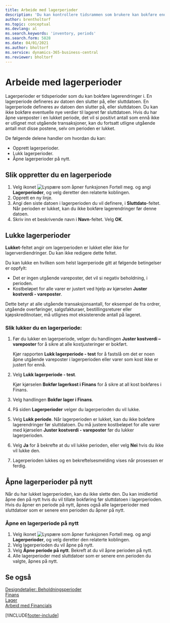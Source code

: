 ```yaml
---
title: Arbeide med lagerperioder
description: 'Du kan kontrollere tidsrammen som brukere kan bokføre endringer i lageret, ved å definere lagerperioder.'
author: brentholtorf
ms.topic: conceptual
ms.devlang: al
ms.search.keywords: 'inventory, periods'
ms.search.form: 5828
ms.date: 04/01/2021
ms.author: bholtorf
ms.service: dynamics-365-business-central
ms.reviewer: bholtorf
---
```

# Arbeide med lagerperioder

Lagerperioder er tidsperioder som du kan bokføre lagerendringer i. En lagerperiode defineres av datoen den slutter på, eller sluttdatoen. En lagerperiode defineres av datoen den slutter på, eller sluttdatoen. Du kan ikke bokføre eventuelle nye verdier til lageret før sluttdatoen. Hvis du har åpne vareposter i en lukket periode, det vil si positivt antall som ennå ikke er utlignet mot utgående transaksjoner, kan du fortsatt utligne utgående antall mot disse postene, selv om perioden er lukket.  

De følgende delene handler om hvordan du kan:

* Opprett lagerperioder.  
* Lukk lagerperioder.  
* Åpne lagerperioder på nytt.  

## Slik oppretter du en lagerperiode

1. Velg ikonet ![Lyspære som åpner funksjonen Fortell meg.](media/ui-search/search_small.png "Fortell hva du vil gjøre") og angi **Lagerperioder**, og velg deretter den relaterte koblingen.  
2. Opprett en ny linje.  
3. Angi den siste datoen i lagerperioden du vil definere, i **Sluttdato**-feltet. Når perioden er lukket, kan du ikke bokføre lagerendringer før denne datoen.  
4. Skriv inn et beskrivende navn i **Navn**-feltet. Velg **OK**.  

## Lukke lagerperioder

**Lukket**-feltet angir om lagerperioden er lukket eller ikke for lagerverdiendringer. Du kan ikke redigere dette feltet.  

Du kan lukke en hvilken som helst lagerperiode gitt at følgende betingelser er oppfylt:  

* Det er ingen utgående vareposter, det vil si negativ beholdning, i perioden.  
* Kostbeløpet for alle varer er justert ved hjelp av kjørselen **Juster kostverdi - vareposter**.  

Dette betyr at alle utgående transaksjonsantall, for eksempel de fra ordrer, utgående overføringer, salgsfakturaer, bestillingsreturer eller kjøpskreditnotaer, må utlignes mot eksisterende antall på lageret.  

### Slik lukker du en lagerperiode:  

1. Før du lukker en lagerperiode, velger du handlingen **Juster kostverdi – vareposter** for å sikre at alle kostjusteringer er bokført.

    Kjør rapporten **Lukk lagerperiode - test** for å fastslå om det er noen åpne utgående vareposter i lagerperioden eller varer som kost ikke er justert for ennå.  
2. Velg **Lukk lagerperiode - test**.  

    Kjør kjørselen **Bokfør lagerkost i Finans** for å sikre at all kost bokføres i Finans.  
3. Velg handlingen **Bokfør lager i Finans**.  
4. På siden **Lagerperioder** velger du lagerperioden du vil lukke.  
5. Velg **Lukk periode**. Når lagerperioden er lukket, kan du ikke bokføre lagerendringer før sluttdatoen. Du må justere kostbeløpet for alle varer med kjørselen **Juster kostverdi - vareposter** før du lukker lagerperioden.  
6. Velg **Ja** for å bekrefte at du vil lukke perioden, eller velg **Nei** hvis du ikke vil lukke den.  
7. Lagerperioden lukkes og en bekreftelsesmelding vises når prosessen er ferdig.  

## Åpne lagerperioder på nytt  
Når du har lukket lagerperioden, kan du ikke slette den. Du kan imidlertid åpne den på nytt hvis du vil tillate bokføring før sluttdatoen i lagerperioden. Hvis du åpner en periode på nytt, åpnes også alle lagerperioder med sluttdatoer som er senere enn perioden du åpner på nytt.  

### Åpne en lagerperiode på nytt  
1. Velg ikonet ![Lyspære som åpner funksjonen Fortell meg.](media/ui-search/search_small.png "Fortell hva du vil gjøre") og angi **Lagerperioder**, og velg deretter den relaterte koblingen.  
2. Velg lagerperioden du vil åpne på nytt.  
3. Velg **Åpne periode på nytt**. Bekreft at du vil åpne perioden på nytt.  
4. Alle lagerperioder med sluttdatoer som er senere enn perioden du valgte, åpnes på nytt.  

## Se også  
[Designdetaljer: Beholdningsperioder](design-details-inventory-periods.md)  
[Finans](finance.md)  
[Lager](inventory-manage-inventory.md)  
[Arbeid med Financials](ui-work-product.md)


[!INCLUDE[footer-include](includes/footer-banner.md)]